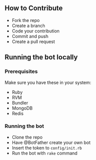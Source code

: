 ## How to Contribute

- Fork the repo
- Create a branch
- Code your contribution
- Commit and push
- Create a pull request

## Running the bot locally

### Prerequisites

Make sure you have these in your system:
- Ruby
- RVM
- Bundler
- MongoDB
- Redis

### Running the bot

- Clone the repo
- Have @BotFather create your own bot
- Insert the token to `config/init.rb`
- Run the bot with `rake` command
